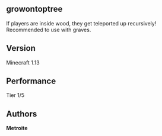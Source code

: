 ## growontoptree

If players are inside wood, they get teleported up recursively!
Recommended to use with graves.

## Version

Minecraft 1.13

## Performance

Tier 1/5

## Authors

**Metroite**
